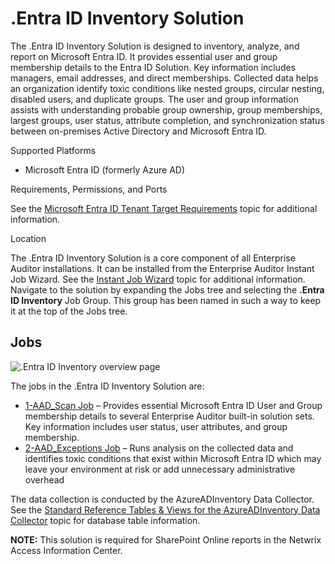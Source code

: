 # .Entra ID Inventory Solution

The .Entra ID Inventory Solution is designed to inventory, analyze, and report on Microsoft Entra
ID. It provides essential user and group membership details to the Entra ID Solution. Key
information includes managers, email addresses, and direct memberships. Collected data helps an
organization identify toxic conditions like nested groups, circular nesting, disabled users, and
duplicate groups. The user and group information assists with understanding probable group
ownership, group memberships, largest groups, user status, attribute completion, and synchronization
status between on-premises Active Directory and Microsoft Entra ID.

Supported Platforms

- Microsoft Entra ID (formerly Azure AD)

Requirements, Permissions, and Ports

See the
[Microsoft Entra ID Tenant Target Requirements](/docs/accessanalyzer/11.6/config/entraid/overview.md)
topic for additional information.

Location

The .Entra ID Inventory Solution is a core component of all Enterprise Auditor installations. It can
be installed from the Enterprise Auditor Instant Job Wizard. See the
[Instant Job Wizard](/docs/accessanalyzer/11.6/admin/jobs/instantjobs/overview.md)
topic for additional information. Navigate to the solution by expanding the Jobs tree and selecting
the **.Entra ID Inventory** Job Group. This group has been named in such a way to keep it at the top
of the Jobs tree.

## Jobs

![.Entra ID Inventory overview page](/img/product_docs/accessanalyzer/11.6/accessanalyzer/admin/runninginstances/overviewpage.webp)

The jobs in the .Entra ID Inventory Solution are:

- [1-AAD_Scan Job](/docs/accessanalyzer/11.6/solutions/entraidinventory/1-aad_scan.md)
  – Provides essential Microsoft Entra ID User and Group membership details to several Enterprise
  Auditor built-in solution sets. Key information includes user status, user attributes, and group
  membership.
- [2-AAD_Exceptions Job](/docs/accessanalyzer/11.6/solutions/entraidinventory/2-aad_exceptions.md)
  – Runs analysis on the collected data and identifies toxic conditions that exist within Microsoft
  Entra ID which may leave your environment at risk or add unnecessary administrative overhead

The data collection is conducted by the AzureADInventory Data Collector. See the
[Standard Reference Tables & Views for the AzureADInventory Data Collector](/docs/accessanalyzer/11.6/admin/datacollector/azureadinventory/standardtables.md)
topic for database table information.

**NOTE:** This solution is required for SharePoint Online reports in the Netwrix Access Information
Center.

